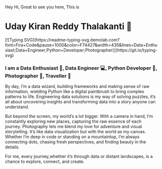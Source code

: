 <p>Hey Hi, Great to see you here, This is</p>
<h1>Uday Kiran Reddy Thalakanti 🤝</h1>
[![Typing SVG](https://readme-typing-svg.demolab.com?font=Fira+Code&pause=1000&color=F74427&width=435&lines=Data+Enthusiast;Data+Engineer;Python+Developer;Photographer)](https://git.io/typing-svg)<h3>I am a Data Enthusiast 📖, Data Engineer 💻, Python Developer 🐍, Photographer 📸, Traveller 👜</h3>

<p>By day, I’m a data wizard, building frameworks and making sense of raw information, wielding Python like a digital paintbrush to bring complex patterns to life. Engineering data solutions is my way of solving puzzles, it’s all about uncovering insights and transforming data into a story anyone can understand.

But beyond the screen, my world’s a lot bigger. With a camera in hand, I’m constantly exploring new places, capturing the raw essence of each journey. Photography lets me blend my love for adventure and visual storytelling. It’s like data visualization but with the world as my canvas. Whether I’m deep in code or standing on a mountaintop, I’m always connecting dots, chasing fresh perspectives, and finding beauty in the details. 

For me, every journey,whether it’s through data or distant landscapes, is a chance to explore, connect, and create.</p>
